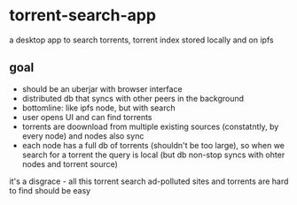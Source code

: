 # torrent-search-app
a desktop app to search torrents, torrent index stored locally and on ipfs

## goal

- should be an uberjar with browser interface
- distributed db that syncs with other peers in the background
- bottomline: like ipfs node, but with search
- user opens UI and can find torrents
- torrents are doownload from multiple existing sources (constatntly, by every node) and nodes also sync
- each node has a full db of torrents (shouldn't be too large), so when we search for a torrent the query is local (but db non-stop syncs with ohter nodes and torrent source)

it's a disgrace - all this torrent search ad-polluted sites and torrents are hard to find
should be easy
